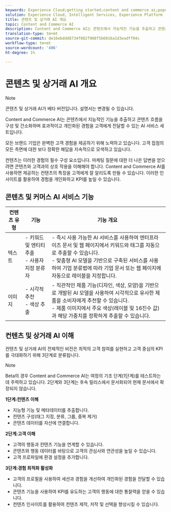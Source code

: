 ```yaml
---
keywords: Experience Cloud;getting started;content and commerce ai;popular topics;Intelligent Services;ccai
solution: Experience Cloud, Intelligent Services, Experience Platform
title: 콘텐츠 및 상거래 AI 개요
topic: Content and Commerce AI
description: Content and Commerce AI는 콘텐츠에서 지능적인 기능을 추출하고 콘텐츠 흐름을 구성하며 콘텐츠 흐름을 간소화하며 효과적이고 개인화된 경험을 고객에게 전달할 수 있는 AI 서비스 세트입니다.
translation-type: tm+mt
source-git-commit: de16ebddd8734f082f908f5b6016a1d3eadff04c
workflow-type: tm+mt
source-wordcount: '406'
ht-degree: 1%

---
```



# 콘텐츠 및 상거래 AI 개요

>[!NOTE]
>
>콘텐츠 및 상거래 AI가 베타 버전입니다. 설명서는 변경될 수 있습니다.

Content and Commerce AI는 콘텐츠에서 지능적인 기능을 추출하고 콘텐츠 흐름을 구성 및 간소화하며 효과적이고 개인화된 경험을 고객에게 전달할 수 있는 AI 서비스 세트입니다.

모든 브랜드 기업은 완벽한 고객 경험을 제공하기 위해 노력하고 있습니다. 고객 접점의 모든 측면에 대한 보다 정확한 해답을 지속적으로 모색하고 있습니다.

컨텐츠는 이러한 경험의 필수 구성 요소입니다. 마케팅 질문에 대한 더 나은 답변을 얻으려면 콘텐츠와 고객과의 상호 작용을 이해해야 합니다. Content and Commerce AI를 사용하면 제공하는 컨텐츠의 특징을 고객에게 잘 알리도록 만들 수 있습니다. 이러한 인사이트를 활용하여 경험을 개인화하고 KPI를 높일 수 있습니다.

## 콘텐츠 및 커머스 AI 서비스 기능

| 컨텐츠 유형 | 기능 | 기능 개요 |
| --- | --- | --- |
| 텍스트 | - 키워드 및 엔티티 추출 <br>- 사용자 지정 분류자 | - 즉시 사용 가능한 AI 서비스를 사용하여 엔터프라이즈 문서 및 웹 페이지에서 키워드와 태그를 자동으로 추출할 수 있습니다. <br> - 맞춤형 AI 모델을 기반으로 구축된 서비스를 사용하여 기업 분류법에 따라 기업 문서 또는 웹 페이지에 자동으로 레이블을 지정합니다. |
| 이미지 | - 시각적 추천 <br> - 색상 추출 | - 직관적인 제품 기능(디자인, 색상, 모양)을 기반으로 개발된 AI 모델을 사용하여 시각적으로 유사한 제품을 소비자에게 추천할 수 있습니다. <br> - 제품 이미지에서 주요 색상(레이블 및 16진수 값)과 해당 가중치를 정확하게 추출할 수 있습니다. |

## 컨텐츠 및 상거래 AI 이해

컨텐츠 및 상거래 AI의 전체적인 비전은 최적의 고객 참여를 실현하고 고객 중심의 KPI를 극대화하기 위해 3단계로 분류됩니다.

>[!NOTE]
>
>Beta의 경우 Content and Commerce AI는 여정의 기초 단계(1단계)를 테스트하는 데 주력하고 있습니다. 2단계와 3단계는 후속 릴리스에서 문서화되어 현재 문서에서 확장되지 않습니다.

**1단계:컨텐츠 이해**
- 지능형 기능 및 메타데이터를 추출합니다.
- 컨텐츠 구성(태그 지정, 분류, 그룹, 중복 제거)
- 콘텐츠 데이터를 자산에 연결합니다.

**2단계:고객 이해**
- 고객의 행동과 컨텐츠 기능을 연계할 수 있습니다.
- 콘텐츠와 행동 데이터를 바탕으로 고객의 관심사와 연관성을 높일 수 있습니다.
- 고객 프로파일에 환경 설정을 추가합니다.

**3단계:경험 최적화 활성화**
- 고객의 프로필을 사용하여 세션과 경험을 개선하여 개인화된 경험을 전달할 수 있습니다.
- 콘텐츠 기능을 사용하여 KPI를 유도하는 고객의 행동에 대한 통찰력을 얻을 수 있습니다.
- 컨텐츠 인사이트를 활용하여 컨텐츠 제작, 저작 및 선택을 향상시킬 수 있습니다.

